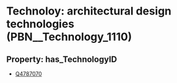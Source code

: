 # Technoloy: __architectural design technologies__ (PBN__Technology_1110)

## Property: has_TechnologyID

* [Q4787070](Q4787070)

